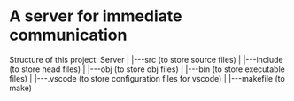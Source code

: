 # A server for immediate communication

Structure of this project:
Server
|
|---src  (to store source files)
|
|---include  (to store head files)
|
|---obj  (to store obj files)
|
|---bin  (to store executable files)
|
|---.vscode (to store configuration files for vscode)
|
|---makefile  (to make)